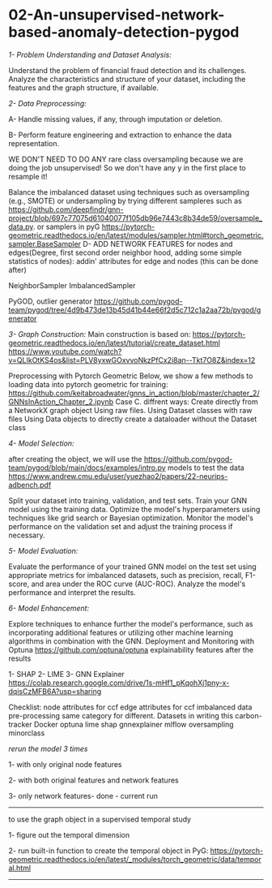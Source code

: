 # 02-An-unsupervised-network-based-anomaly-detection-pygod


*1- Problem Understanding and Dataset Analysis:*

Understand the problem of financial fraud detection and its challenges.
Analyze the characteristics and structure of your dataset, including the features and the graph structure, if available.

*2- Data Preprocessing:*

A- Handle missing values, if any, through imputation or deletion.

B- Perform feature engineering and extraction to enhance the data representation.

WE DON'T NEED TO DO ANY rare class oversampling because we are doing the job unsupervised!
So we don't have any y in the first place to resample it!
 
 Balance the imbalanced dataset using techniques such as oversampling (e.g., SMOTE) or undersampling by trying different sampleres such as https://github.com/deepfindr/gnn-project/blob/697c77075d61040077f105db96e7443c8b34de59/oversample_data.py.
or samplers in pyG  https://pytorch-geometric.readthedocs.io/en/latest/modules/sampler.html#torch_geometric.sampler.BaseSampler
D- ADD NETWORK FEATURES for nodes and edges(Degree, first second order neighbor hood, adding some simple statistics of nodes): 
addin' attributes for edge and nodes (this can be done after)


NeighborSampler
ImbalancedSampler

PyGOD, outlier generator
https://github.com/pygod-team/pygod/tree/4d9b473de13b45d41b44e66f2d5c712c1a2aa72b/pygod/generator

*3- Graph Construction:*
Main construction is based on: https://pytorch-geometric.readthedocs.io/en/latest/tutorial/create_dataset.html
https://www.youtube.com/watch?v=QLIkOtKS4os&list=PLV8yxwGOxvvoNkzPfCx2i8an--Tkt7O8Z&index=12

Preprocessing with Pytorch Geometric Below, we show a few methods to loading data into pytorch geometric for training:
https://github.com/keitabroadwater/gnns_in_action/blob/master/chapter_2/GNNsInAction_Chapter_2.ipynb
Case C.
diffrent ways:
Create directly from a NetworkX graph object
Using raw files.
Using Dataset classes with raw files
Using Data objects to directly create a dataloader without the Dataset class

*4- Model Selection:*

after creating the object, we will use the https://github.com/pygod-team/pygod/blob/main/docs/examples/intro.py models to test the data
https://www.andrew.cmu.edu/user/yuezhao2/papers/22-neurips-adbench.pdf

Split your dataset into training, validation, and test sets.
Train your GNN model using the training data. Optimize the model's hyperparameters using techniques like grid search or Bayesian optimization.
Monitor the model's performance on the validation set and adjust the training process if necessary.

*5- Model Evaluation:*

Evaluate the performance of your trained GNN model on the test set using appropriate metrics for imbalanced datasets, such as precision, recall, F1-score, and area under the ROC curve (AUC-ROC).
Analyze the model's performance and interpret the results.

*6- Model Enhancement:*

Explore techniques to enhance further the model's performance, such as incorporating additional features or utilizing other machine learning algorithms in combination with the GNN.
Deployment and Monitoring with Optuna https://github.com/optuna/optuna
explainability features after the results

1- SHAP 
2- LIME 
3- GNN Explainer https://colab.research.google.com/drive/1s-mHf1_pKqohXj1pny-x-dqisCzMFB6A?usp=sharing

Checklist:
node attributes for ccf 
edge attributes for ccf
imbalanced data pre-processing 
same category for different. Datasets in writing this 
carbon-tracker 
Docker 
optuna 
lime 
shap 
gnnexplainer 
mlflow
oversampling minorclass 

*rerun the model 3 times*

1- with only original node features 

2- with both original features and network features

3- only network features- done - current run 

---------------------------------------------------------

to use the graph object in a supervised temporal study 

1- figure out the temporal dimension 

2- run built-in function to create the temporal object in PyG: https://pytorch-geometric.readthedocs.io/en/latest/_modules/torch_geometric/data/temporal.html

-------------------------------------------------------
